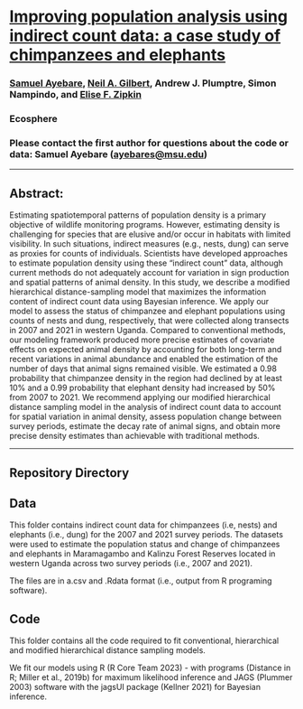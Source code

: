 # [Improving population analysis using indirect count data: a case study of chimpanzees and elephants](https://esajournals.onlinelibrary.wiley.com/doi/full/10.1002/ecs2.70150)

### [Samuel Ayebare](https://github.com/samwiry), [Neil A. Gilbert](https://github.com/n-a-gilbert), Andrew J. Plumptre, Simon Nampindo, and [Elise F. Zipkin](https://github.com/ezipkin)

### Ecosphere

### Please contact the first author for questions about the code or data: Samuel Ayebare (ayebares@msu.edu)
__________________________________________________________________________________________________________________________________________

## Abstract:

Estimating spatiotemporal patterns of population density is a primary objective of wildlife monitoring programs. However, estimating density is challenging for species that are elusive and/or occur in habitats with limited visibility. In such situations, indirect measures (e.g., nests, dung) can serve as proxies for counts of individuals. Scientists have developed approaches to estimate population density using these “indirect count” data, although current methods do not adequately account for variation in sign production and spatial patterns of animal density. In this study, we describe a modified hierarchical distance-sampling model that maximizes the information content of indirect count data using Bayesian inference. We apply our model to assess the status of chimpanzee and elephant populations using counts of nests and dung, respectively, that were collected along transects in 2007 and 2021 in western Uganda. Compared to conventional methods, our modeling framework produced more precise estimates of covariate effects on expected animal density by accounting for both long-term and recent variations in animal abundance and enabled the estimation of the number of days that animal signs remained visible. We estimated a 0.98 probability that chimpanzee density in the region had declined by at least 10% and a 0.99 probability that elephant density had increased by 50% from 2007 to 2021. We recommend applying our modified hierarchical distance sampling model in the analysis of indirect count data to account for spatial variation in animal density, assess population change between survey periods, estimate the decay rate of animal signs, and obtain more precise density estimates than achievable with traditional methods.

__________________________________________________________________________________________________________________________________________

## Repository Directory

## Data

This folder contains indirect count data for chimpanzees (i.e, nests) and elephants (i.e., dung) for the 2007 and 2021 survey periods. The datasets were used to estimate the population status and change of chimpanzees and elephants in Maramagambo and Kalinzu Forest Reserves located in western Uganda across two survey periods (i.e., 2007 and 2021).

The files are in a.csv and .Rdata format (i.e., output from R programing software).

## Code

This folder contains all the code required to fit conventional, hierarchical and modified hierarchical distance sampling models.

We fit our models using R (R Core Team 2023) - with programs (Distance in R; Miller et al., 2019b) for maximum likelihood inference and JAGS (Plummer 2003) software with the jagsUI package (Kellner 2021) for Bayesian inference.
